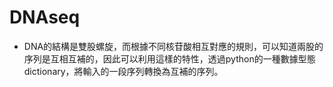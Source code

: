 # DNAseq
- DNA的結構是雙股螺旋，而根據不同核苷酸相互對應的規則，可以知道兩股的序列是互相互補的，因此可以利用這樣的特性，透過python的一種數據型態dictionary，將輸入的一段序列轉換為互補的序列。
